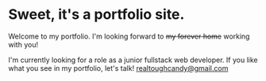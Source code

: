 # Sweet, it's a portfolio site. 

Welcome to my portfolio. I'm looking forward to ~~my forever home~~ working with you!  

I'm currently looking for a role as a junior fullstack web developer. If you like what you see in my portfolio, let's talk! realtoughcandy@gmail.com
